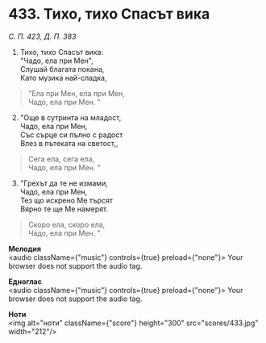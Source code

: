 # 433. Тихо, тихо Спасът вика  

*С. П. 423, Д. П. 383*  

1. Тихо, тихо Спасът вика:  
"Чадо, ела при Мен",  
Слушай благата покана,  
Като музика най-сладка,  

> "Ела при Мен, ела при Мен,  
> Чадо, ела при Мен. "  

2. "Още в сутринта на младост,  
Чадо, ела при Мен,  
Със сърце си пълно с радост  
Влез в пътеката на светост,,  

> Сега ела, сега ела,  
> Чадо, ела при Мен. "  

3. "Грехът да те не измами,  
Чадо, ела при Мен,  
Тез що искрено Ме търсят  
Вярно те ще Ме намерят.  

> Скоро ела, скоро ела,  
> Чадо, ела при Мен. "  

__Мелодия__  
<audio className={"music"} controls={true} preload={"none"}><source src="mp3/433.mp3" type="audio/mpeg"/>
Your browser does not support the audio tag.
</audio>  

__Едноглас__  
<audio className={"music"} controls={true} preload={"none"}><source src="transp/433.mp3" type="audio/mpeg"/>
Your browser does not support the audio tag.
</audio>  

__Ноти__  
<img alt="ноти" className={"score"} height="300" src="scores/433.jpg" width="212"/>
